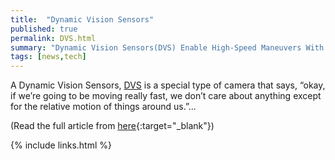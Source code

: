 ```yaml
---
title:  "Dynamic Vision Sensors"
published: true
permalink: DVS.html
summary: "Dynamic Vision Sensors(DVS) Enable High-Speed Maneuvers With Robots. "
tags: [news,tech]
---
```




A Dynamic Vision Sensors, [DVS](https://inivation.com/dvs/) is a special type of camera that says, “okay, if we’re going to be moving really fast, we don’t care about anything except for the relative motion of things around us.”... 



(Read the full article from [here](https://spectrum.ieee.org/automaton/robotics/robotics-hardware/dynamic-vision-sensors-enable-high-speed-maneuvers-with-robots){:target="_blank"})


{% include links.html %}
